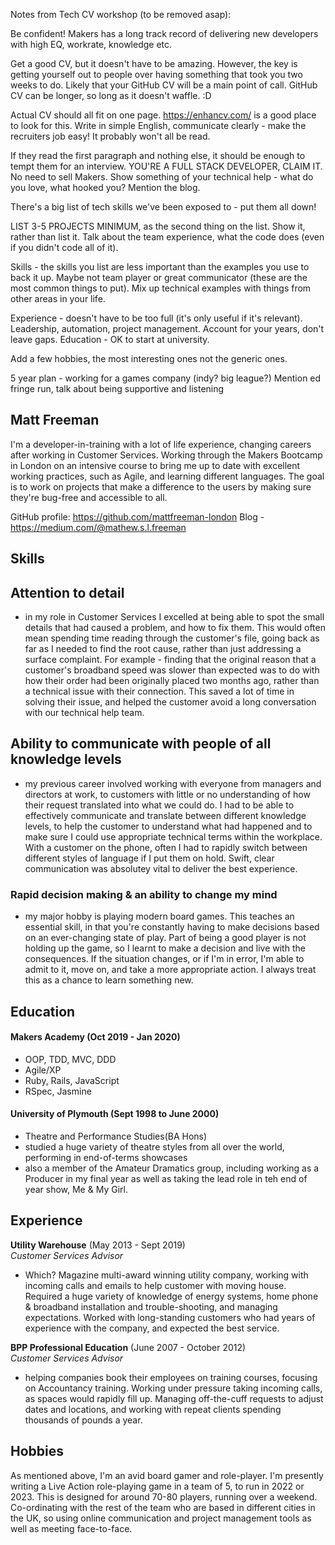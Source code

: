 Notes from Tech CV workshop (to be removed asap):

Be confident! Makers has a long track record of delivering new developers with high EQ, workrate, knowledge etc. 

Get a good CV, but it doesn't have to be amazing. However, the key is getting yourself out to people over having something that took you two weeks to do. Likely that your GitHub CV will be a main point of call. GitHub CV can be longer, so long as it doesn't waffle. :D

Actual CV should all fit on one page. https://enhancv.com/ is a good place to look for this. Write in simple English, communicate clearly - make the recruiters job easy! It probably won't all be read. 

If they read the first paragraph and nothing else, it should be enough to tempt them for an interview. YOU'RE A FULL STACK DEVELOPER, CLAIM IT. No need to sell Makers. Show something of your technical help - what do you love, what hooked you? Mention the blog. 

There's a big list of tech skills we've been exposed to - put them all down!

LIST 3-5 PROJECTS MINIMUM, as the second thing on the list. Show it, rather than list it. Talk about the team experience, what the code does (even if you didn't code all of it). 

Skills - the skills you list are less important than the examples you use to back it up. Maybe not team player or great communicator (these are the most common things to put). Mix up technical examples with things from other areas in your life. 

Experience - doesn't have to be too full (it's only useful if it's relevant). Leadership, automation, project management. Account for your years, don't leave gaps. Education - OK to start at university. 

Add a few hobbies, the most interesting ones not the generic ones. 

5 year plan - working for a games company (indy? big league?) Mention ed fringe run, talk about being supportive and listening

## Matt Freeman

I'm a developer-in-training with a lot of life experience, changing careers after working in Customer Services. Working through the Makers Bootcamp in London on an intensive course to bring me up to date with excellent working practices, such as Agile, and learning different languages. The goal is to work on projects that make a difference to the users by making sure they're bug-free and accessible to all.

GitHub profile: https://github.com/mattfreeman-london
Blog - https://medium.com/@mathew.s.l.freeman

## Skills

## Attention to detail
- in my role in Customer Services I excelled at being able to spot the small details that had caused a problem, and how to fix them. This would often mean spending time reading through the customer's file, going back as far as I needed to find the root cause, rather than just addressing a surface complaint. For example - finding that the original reason that a customer's broadband speed was slower than expected was to do with how their order had been originally placed two months ago, rather than a technical issue with their connection. This saved a lot of time in solving their issue, and helped the customer avoid a long conversation with our technical help team. 

## Ability to communicate with people of all knowledge levels
- my previous career involved working with everyone from managers and directors at work, to customers with little or no understanding of how their request translated into what we could do. I had to be able to effectively communicate and translate between different knowledge levels, to help the customer to understand what had happened and to make sure I could use appropriate technical terms within the workplace. With a customer on the phone, often I had to rapidly switch between different styles of language if I put them on hold. Swift, clear communication was absolutey vital to deliver the best experience. 

### Rapid decision making & an ability to change my mind
- my major hobby is playing modern board games. This teaches an essential skill, in that you're constantly having to make decisions based on an ever-changing state of play. Part of being a good player is not holding up the game, so I learnt to make a decision and live with the consequences. If the situation changes, or if I'm in error, I'm able to admit to it, move on, and take a more appropriate action. I always treat this as a chance to learn something new. 

## Education

#### Makers Academy (Oct 2019 - Jan 2020)

- OOP, TDD, MVC, DDD
- Agile/XP
- Ruby, Rails, JavaScript
- RSpec, Jasmine

#### University of Plymouth (Sept 1998 to June 2000)

- Theatre and Performance Studies(BA Hons)
- studied a huge variety of theatre styles from all over the world, performing in end-of-terms showcases
- also a member of the Amateur Dramatics group, including working as a Producer in my final year as well as taking the lead role in teh end of year show, Me & My Girl. 

## Experience

**Utility Warehouse** (May 2013 - Sept 2019)    
*Customer Services Advisor*  
- Which? Magazine multi-award winning utility company, working with incoming calls and emails to help customer with moving house. Required a huge variety of knowledge of energy systems, home phone & broadband installation and trouble-shooting, and managing expectations. Worked with long-standing customers who had years of experience with the company, and expected the best service.

**BPP Professional Education** (June 2007 - October 2012)   
*Customer Services Advisor*
- helping companies book their employees on training courses, focusing on Accountancy training. Working under pressure taking incoming calls, as spaces would rapidly fill up. Managing off-the-cuff requests to adjust dates and locations, and working with repeat clients spending thousands of pounds a year. 

## Hobbies

As mentioned above, I'm an avid board gamer and role-player. I'm presently writing a Live Action role-playing game in a team of 5, to run in 2022 or 2023. This is designed for around 70-80 players, running over a weekend. Co-ordinating with the rest of the team who are based in different cities in the UK, so using online communication and project management tools as well as meeting face-to-face. 
